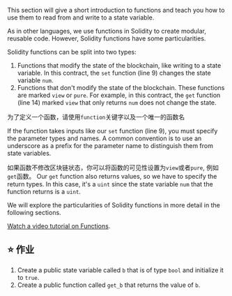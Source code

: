 This section will give a short introduction to functions and teach you how to use them to read from and write to a state variable.

As in other languages, we use functions in Solidity to create modular, reusable code. However, Solidity functions have some particularities. 

Solidity functions can be split into two types:
1. Functions that modify the state of the blockchain, like writing to a state variable. In this contract, the `set` function (line 9) changes the state variable `num`.
2. Functions that don't modify the state of the blockchain. These functions are marked `view` or `pure`. For example, in this contract, the `get` function (line 14) marked `view` that only returns `num` does not change the state.

为了定义一个函数，请使用`function`关键字以及一个唯一的函数名

If the function takes inputs like our `set` function (line 9), you must specify the parameter types and names. A common convention is to use an underscore as a prefix for the parameter name to distinguish them from state variables. 

如果函数不修改区块链状态，你可以将函数的可见性设置为`view`或者`pure`, 例如`get`函数。 Our `get` function also returns values, so we have to specify the return types. In this case, it's a `uint` since the state variable `num` that the function returns is a `uint`. 

We will explore the particularities of Solidity functions in more detail in the following sections.

<a href="https://www.youtube.com/watch?v=Mm6834AAY00" target="_blank">Watch a video tutorial on Functions</a>.

## ⭐️ 作业
1. Create a public state variable called `b` that is of type `bool` and initialize it to `true`.
2. Create a public function called `get_b` that returns the value of `b`.